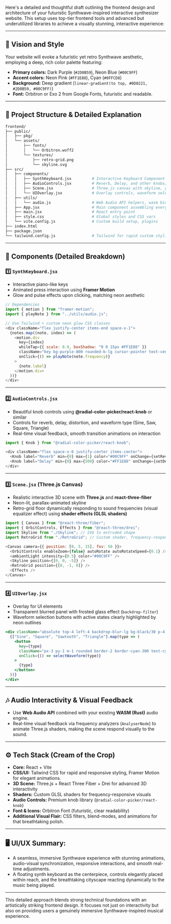 Here's a detailed and thoughtful draft outlining the frontend design and architecture of your futuristic Synthwave-inspired interactive synthesizer website. This setup uses top-tier frontend tools and advanced but underutilized libraries to achieve a visually stunning, interactive experience:

---

## 🚀 Vision and Style

Your website will evoke a futuristic yet retro Synthwave aesthetic, employing a deep, rich color palette featuring:

- **Primary colors:** Dark Purple (`#2D0B59`), Neon Blue (`#00C9FF`)
- **Accent colors:** Neon Pink (`#FF1E88`), Cyan (`#0FFCD8`)
- **Background:** Deep gradient (`linear-gradient(to top, #0D0221, #2D0B59, #00C9FF)`)
- **Font:** Orbitron or Exo 2 from Google Fonts, futuristic and readable.

---

## 📂 Project Structure & Detailed Explanation

```bash
frontend/
├── public/
│   ├── pkg/
│   └── assets/
│       ├── fonts/
│       │   └── Orbitron.woff2
│       └── textures/
│           ├── retro-grid.png
│           └── skyline.svg
├── src/
│   ├── components/
│   │   ├── SynthKeyboard.jsx         # Interactive Keyboard Component
│   │   ├── AudioControls.jsx         # Reverb, Delay, and other knobs/sliders
│   │   ├── Scene.jsx                 # Three.js canvas with skyline, grid, and visuals
│   │   └── UIOverlay.jsx             # Overlay controls, waveform selectors
│   ├── utils/
│   │   └── audio.js                  # Web Audio API helpers, wasm bindings
│   ├── App.jsx                       # Main component assembling everything
│   ├── main.jsx                      # React entry point
│   ├── style.css                     # Global styles and CSS vars
│   └── vite.config.js                # Custom build setup, plugins
├── index.html
├── package.json
└── tailwind.config.js                # Tailwind for rapid custom styling
```

---

## 🎨 Components (Detailed Breakdown)

### 1️⃣ **`SynthKeyboard.jsx`**

- Interactive piano-like keys
- Animated press interaction using **Framer Motion**
- Glow and pulse effects upon clicking, matching neon aesthetic

```js
// Dependencies
import { motion } from "framer-motion";
import { playNote } from "../utils/audio.js";

// Use Tailwind + custom neon glow CSS classes
<div className="flex justify-center items-end space-x-1">
  {notes.map((note, index) => (
    <motion.div
      key={index}
      whileTap={{ scale: 0.9, boxShadow: "0 0 15px #FF1E88" }}
      className="key bg-purple-800 rounded-b-lg cursor-pointer text-center text-cyan-300 font-orbitron"
      onClick={() => playNote(note.frequency)}
    >
      {note.label}
    </motion.div>
  ))}
</div>
```

---

### 2️⃣ **`AudioControls.jsx`**

- Beautiful knob controls using **@radial-color-picker/react-knob** or similar
- Controls for reverb, delay, distortion, and waveform type (Sine, Saw, Square, Triangle)
- Real-time visual feedback, smooth transition animations on interaction

```js
import { Knob } from "@radial-color-picker/react-knob";

<div className="flex space-x-6 justify-center items-center">
  <Knob label="Reverb" min={0} max={1} color="#00C9FF" onChange={setReverb} />
  <Knob label="Delay" min={0} max={500} color="#FF1E88" onChange={setDelay} />
</div>
```

---

### 3️⃣ **`Scene.jsx` (Three.js Canvas)**

- Realistic interactive 3D scene with **Three.js** and **react-three-fiber**
- Neon-lit, parallax-animated skyline
- Retro-grid floor dynamically responding to sound frequencies (visual equalizer effect) using **shader effects (GLSL shaders)**

```js
import { Canvas } from "@react-three/fiber";
import { OrbitControls, Effects } from "@react-three/drei";
import Skyline from "./Skyline"; // SVG to extruded shape
import RetroGrid from "./RetroGrid"; // Custom shader, frequency-responsive grid

<Canvas camera={{ position: [0, 5, 15], fov: 50 }}>
  <OrbitControls enableZoom={false} autoRotate autoRotateSpeed={0.1} />
  <ambientLight intensity={0.5} color="#00C9FF" />
  <Skyline position={[0, 0, -5]} />
  <RetroGrid position={[0, -1, 0]} />
  <Effects />
</Canvas>
```

---

### 4️⃣ **`UIOverlay.jsx`**

- Overlay for UI elements
- Transparent blurred panel with frosted glass effect (`backdrop-filter`)
- Waveform selection buttons with active states clearly highlighted by neon outlines

```jsx
<div className="absolute top-4 left-4 backdrop-blur-lg bg-black/30 p-4 rounded-xl">
  {["Sine", "Square", "Sawtooth", "Triangle"].map(type => (
    <button
      key={type}
      className="px-3 py-1 m-1 rounded border-2 border-cyan-300 text-cyan-300 hover:bg-cyan-300 hover:text-black transition-all duration-300"
      onClick={() => selectWaveform(type)}
    >
      {type}
    </button>
  ))}
</div>
```

---

## 🎶 Audio Interactivity & Visual Feedback

- Use **Web Audio API** combined with your existing **WASM (Rust)** audio engine.
- Real-time visual feedback via frequency analyzers (`AnalyserNode`) to animate Three.js shaders, making the scene respond visually to the sound.

---

## ⚙️ Tech Stack (Cream of the Crop)

- **Core:** React + Vite
- **CSS/UI:** Tailwind CSS for rapid and responsive styling, Framer Motion for elegant animations.
- **3D Scene:** Three.js + React Three Fiber + Drei for advanced 3D interactivity
- **Shaders:** Custom GLSL shaders for frequency-responsive visuals
- **Audio Controls:** Premium knob library (`@radial-color-picker/react-knob`)
- **Font & Icons:** Orbitron Font (futuristic, clear readability)
- **Additional Visual Flair:** CSS filters, blend-modes, and animations for that breathtaking polish.

---

## 🖥️ UI/UX Summary:

- A seamless, immersive Synthwave experience with stunning animations, audio-visual synchronization, responsive interactions, and smooth real-time adjustments.
- A floating synth keyboard as the centerpiece, controls elegantly placed within reach, and the breathtaking cityscape reacting dynamically to the music being played.

---

This detailed approach blends strong technical foundations with an artistically striking frontend design. It focuses not just on interactivity but also on providing users a genuinely immersive Synthwave-inspired musical experience.